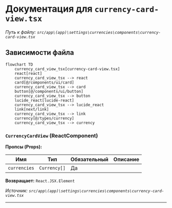 # Документация для `currency-card-view.tsx`

*Путь к файлу: `src/app\(app)\settings\currencies\components\currency-card-view.tsx`*

## Зависимости файла

```mermaid
flowchart TD
    currency_card_view_tsx[currency-card-view.tsx]
    react[react]
    currency_card_view_tsx --> react
    card[@/components/ui/card]
    currency_card_view_tsx --> card
    button[@/components/ui/button]
    currency_card_view_tsx --> button
    lucide_react[lucide-react]
    currency_card_view_tsx --> lucide_react
    link[next/link]
    currency_card_view_tsx --> link
    currency[@/types/currency]
    currency_card_view_tsx --> currency
```

### `CurrencyCardView` (ReactComponent)

**Пропсы (Props):**

| Имя | Тип | Обязательный | Описание |
|---|---|---|---|
| `currencies` | `Currency[]` | Да |  |

**Возвращает:** `React.JSX.Element`

*Источник: `src/app\(app)\settings\currencies\components\currency-card-view.tsx`*

---
